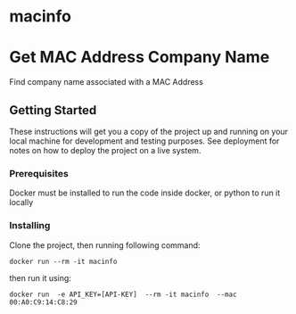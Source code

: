 # macinfo


# Get MAC Address Company Name

Find company name associated with a MAC Address

## Getting Started

These instructions will get you a copy of the project up and running on your local machine for development and testing purposes. See deployment for notes on how to deploy the project on a live system.

### Prerequisites

Docker must be installed to run the code inside docker, or python to run it locally

### Installing

Clone the project, then running following command:

```
docker run --rm -it macinfo
```

then run it using:

```
docker run  -e API_KEY=[API-KEY]  --rm -it macinfo  --mac  00:A0:C9:14:C8:29
```

